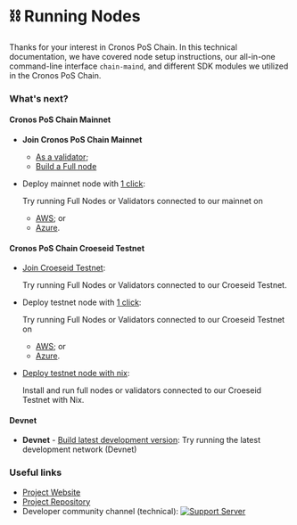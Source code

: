 # ⛓️ Running Nodes

Thanks for your interest in Cronos PoS Chain. In this technical documentation, we have covered node setup instructions, our all-in-one command-line interface `chain-maind`, and different SDK modules we utilized in the Cronos PoS Chain.

### What's next?

#### Cronos PoS Chain Mainnet

* **Join Cronos PoS Chain Mainnet**
  * [As a validator](mainnet\_validator.md);
  * [Build a Full node](mainnet/)
*   Deploy mainnet node with [1 click](aws-1click.md):

    Try running Full Nodes or Validators connected to our mainnet on

    * [AWS](aws-1click.md); or
    * [Azure](azure-1click.md).

#### Cronos PoS Chain Croeseid Testnet

*   [Join Croeseid Testnet](croeseid-testnet.md):

    Try running Full Nodes or Validators connected to our Croeseid Testnet.
*   Deploy testnet node with [1 click](aws-1click.md):

    Try running Full Nodes or Validators connected to our Croeseid Testnet on

    * [AWS](aws-1click.md); or
    * [Azure](azure-1click.md).
*   [Deploy testnet node with nix](croeseid-testnet-nix.md):

    Install and run full nodes or validators connected to our Croeseid Testnet with Nix.

#### Devnet

* **Devnet** - [Build latest development version](local-devnet.md): Try running the latest development network (Devnet)

### Useful links

* [Project Website](http://crypto.org/)
* [Project Repository](https://github.com/crypto-org-chain/chain-main)
* Developer community channel (technical): [![Support Server](https://img.shields.io/discord/783264383978569728.svg?color=7289da\&label=Crypto.org%C2%A0Chain%C2%A0=discord%C2%A0=flat-square)](https://discord.gg/pahqHz26q4)
